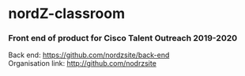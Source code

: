 # nordZ-classroom

### Front end of product for Cisco Talent Outreach 2019-2020

Back end: https://github.com/nordzsite/back-end
<br>
Organisation link: http://github.com/nodrzsite
